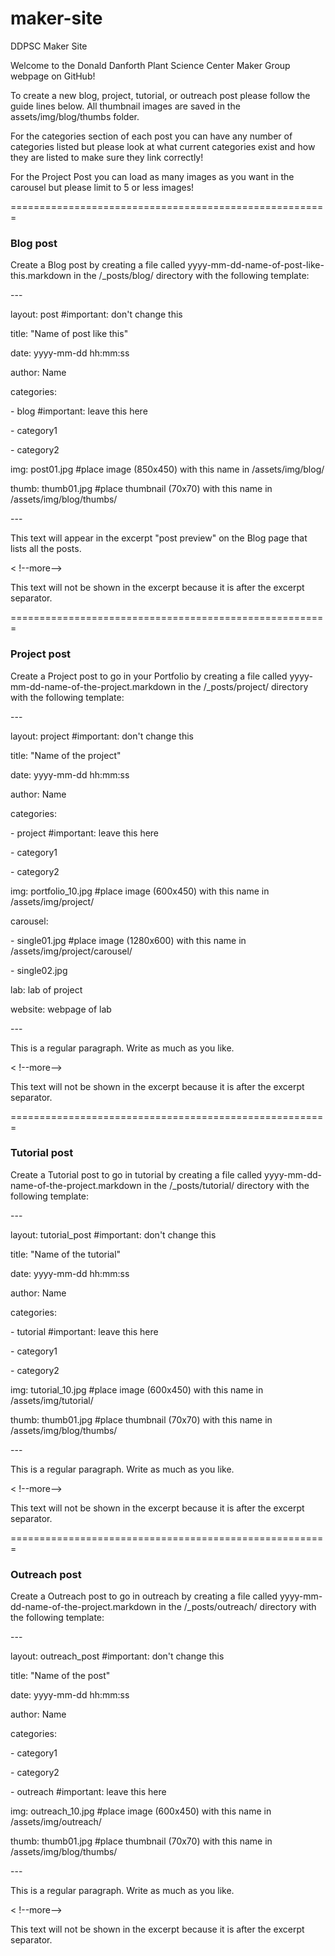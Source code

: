 maker-site
==========

DDPSC Maker Site

<p>Welcome to the Donald Danforth Plant Science Center Maker Group webpage on GitHub!</p>

<p>To create a new blog, project, tutorial, or outreach post please follow the guide lines below. All thumbnail images are saved in the assets/img/blog/thumbs folder.</p>

<p>For the categories section of each post you can have any number of categories listed but please look at what current categories exist and how they are listed to make sure they link correctly!</p>

<p>For the Project Post you can load as many images as you want in the carousel but please limit to 5 or less images!<p/>

=======================================================

<h3>Blog post</h3>

<p>Create a Blog post by creating a file called yyyy-mm-dd-name-of-post-like-this.markdown in the /_posts/blog/ directory with the following template:</p>

<p>---</p>
<p>layout: post          #important: don't change this</p>
<p>title: "Name of post like this"</p>
<p>date: yyyy-mm-dd hh:mm:ss</p>
<p>author: Name</p>
<p>categories:</p>
<p>- blog                #important: leave this here</p>
<p>- category1</p>
<p>- category2</p>
<p>img: post01.jpg       #place image (850x450) with this name in /assets/img/blog/</p>
<p>thumb: thumb01.jpg    #place thumbnail (70x70) with this name in /assets/img/blog/thumbs/</p>
<p>---</p>
<p>This text will appear in the excerpt "post preview" on the Blog page that lists all the posts.</p>

<p><
!--more--></p>
<p>This text will not be shown in the excerpt because it is after the excerpt separator.</p>

=======================================================


<h3>Project post</h3>

<p>Create a Project post to go in your Portfolio by creating a file called yyyy-mm-dd-name-of-the-project.markdown in the /_posts/project/ directory with the following template:</p>


<p>---</p>
<p>layout: project       #important: don't change this</p>
<p>title:  "Name of the project"</p>
<p>date: yyyy-mm-dd hh:mm:ss</p>
<p>author: Name</p>
<p>categories:</p>
<p>- project             #important: leave this here</p>
<p>- category1</p>
<p>- category2</p>
<p>img: portfolio_10.jpg #place image (600x450) with this name in /assets/img/project/</p>
<p>carousel:</p>
<p>- single01.jpg        #place image (1280x600) with this name in /assets/img/project/carousel/</p>
<p>- single02.jpg  </p>

<p>lab: lab of project</p>
<p>website: webpage of lab</p>
<p>---</p>

<p>This is a regular paragraph. Write as much as you like.</p>

<p><
!--more--></p>
<p>This text will not be shown in the excerpt because it is after the excerpt separator.</p>

=======================================================

<h3>Tutorial post</h3>

<p>Create a Tutorial post to go in tutorial by creating a file called yyyy-mm-dd-name-of-the-project.markdown in the /_posts/tutorial/ directory with the following template:</p>


<p>---</p>
<p>layout: tutorial_post      #important: don't change this</p>
<p>title:  "Name of the tutorial"</p>
<p>date: yyyy-mm-dd hh:mm:ss</p>
<p>author: Name</p>
<p>categories:</p>
<p>- tutorial             #important: leave this here</p>
<p>- category1</p>
<p>- category2</p>
<p>img: tutorial_10.jpg #place image (600x450) with this name in /assets/img/tutorial/</p>
<p>thumb: thumb01.jpg    #place thumbnail (70x70) with this name in /assets/img/blog/thumbs/</p>

<p>---</p>

<p>This is a regular paragraph. Write as much as you like.</p>

<p><
!--more--></p>
<p>This text will not be shown in the excerpt because it is after the excerpt separator.</p>

=======================================================

<h3>Outreach post</h3>

<p>Create a Outreach post to go in outreach by creating a file called yyyy-mm-dd-name-of-the-project.markdown in the /_posts/outreach/ directory with the following template:</p>


<p>---</p>
<p>layout: outreach_post      #important: don't change this</p>
<p>title:  "Name of the post"</p>
<p>date: yyyy-mm-dd hh:mm:ss</p>
<p>author: Name</p>
<p>categories:</p>
<p>- category1</p>
<p>- category2</p>
<p>- outreach             #important: leave this here</p>
<p>img: outreach_10.jpg #place image (600x450) with this name in /assets/img/outreach/</p>
<p>thumb: thumb01.jpg    #place thumbnail (70x70) with this name in /assets/img/blog/thumbs/</p>

<p>---</p>

<p>This is a regular paragraph. Write as much as you like.</p>

<p><
!--more--></p>
<p>This text will not be shown in the excerpt because it is after the excerpt separator.</p>